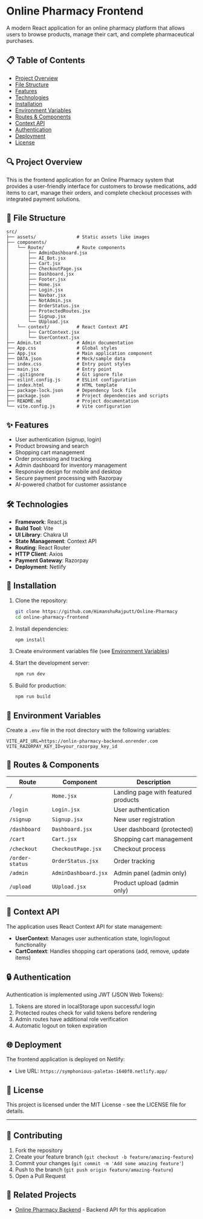 # Online Pharmacy Frontend

A modern React application for an online pharmacy platform that allows users to browse products, manage their cart, and complete pharmaceutical purchases.

## 📋 Table of Contents

- [Project Overview](#project-overview)
- [File Structure](#file-structure)
- [Features](#features)
- [Technologies](#technologies)
- [Installation](#installation)
- [Environment Variables](#environment-variables)
- [Routes & Components](#routes--components)
- [Context API](#context-api)
- [Authentication](#authentication)
- [Deployment](#deployment)
- [License](#license)

## 🔍 Project Overview

This is the frontend application for an Online Pharmacy system that provides a user-friendly interface for customers to browse medications, add items to cart, manage their orders, and complete checkout processes with integrated payment solutions.

## 📁 File Structure

```
src/
├── assets/               # Static assets like images
├── components/
│   └── Route/            # Route components
│       ├── AdminDashboard.jsx
│       ├── AI_Bot.jsx
│       ├── Cart.jsx
│       ├── CheckoutPage.jsx
│       ├── Dashboard.jsx
│       ├── Footer.jsx
│       ├── Home.jsx
│       ├── Login.jsx
│       ├── Navbar.jsx
│       ├── NotAdmin.jsx
│       ├── OrderStatus.jsx
│       ├── ProtectedRoutes.jsx
│       ├── Signup.jsx
│       └── UUpload.jsx
│   └── context/          # React Context API
│       ├── CartContext.jsx
│       └── UserContext.jsx
├── Admin.txt             # Admin documentation
├── App.css               # Global styles
├── App.jsx               # Main application component
├── DATA.json             # Mock/sample data
├── index.css             # Entry point styles
├── main.jsx              # Entry point
├── .gitignore            # Git ignore file
├── eslint.config.js      # ESLint configuration
├── index.html            # HTML template
├── package-lock.json     # Dependency lock file
├── package.json          # Project dependencies and scripts
├── README.md             # Project documentation
└── vite.config.js        # Vite configuration
```

## ✨ Features

- User authentication (signup, login)
- Product browsing and search
- Shopping cart management
- Order processing and tracking
- Admin dashboard for inventory management
- Responsive design for mobile and desktop
- Secure payment processing with Razorpay
- AI-powered chatbot for customer assistance

## 🛠️ Technologies

- **Framework**: React.js
- **Build Tool**: Vite
- **UI Library**: Chakra UI
- **State Management**: Context API
- **Routing**: React Router
- **HTTP Client**: Axios
- **Payment Gateway**: Razorpay
- **Deployment**: Netlify

## 🚀 Installation

1. Clone the repository:
   ```bash
   git clone https://github.com/HimanshuRajputt/Online-Pharmacy
   cd online-pharmacy-frontend
   ```

2. Install dependencies:
   ```bash
   npm install
   ```

3. Create environment variables file (see [Environment Variables](#environment-variables))

4. Start the development server:
   ```bash
   npm run dev
   ```

5. Build for production:
   ```bash
   npm run build
   ```

## 🔐 Environment Variables

Create a `.env` file in the root directory with the following variables:

```
VITE_API_URL=https://onlin-pharmacy-backend.onrender.com
VITE_RAZORPAY_KEY_ID=your_razorpay_key_id
```

## 🧩 Routes & Components

| Route | Component | Description |
|-------|-----------|-------------|
| `/` | `Home.jsx` | Landing page with featured products |
| `/login` | `Login.jsx` | User authentication |
| `/signup` | `Signup.jsx` | New user registration |
| `/dashboard` | `Dashboard.jsx` | User dashboard (protected) |
| `/cart` | `Cart.jsx` | Shopping cart management |
| `/checkout` | `CheckoutPage.jsx` | Checkout process |
| `/order-status` | `OrderStatus.jsx` | Order tracking |
| `/admin` | `AdminDashboard.jsx` | Admin panel (admin only) |
| `/upload` | `UUpload.jsx` | Product upload (admin only) |

## 🔄 Context API

The application uses React Context API for state management:

- **UserContext**: Manages user authentication state, login/logout functionality
- **CartContext**: Handles shopping cart operations (add, remove, update items)

## 🔒 Authentication

Authentication is implemented using JWT (JSON Web Tokens):

1. Tokens are stored in localStorage upon successful login
2. Protected routes check for valid tokens before rendering
3. Admin routes have additional role verification
4. Automatic logout on token expiration

## 🌐 Deployment

The frontend application is deployed on Netlify:
- Live URL: `https://symphonious-paletas-1640f0.netlify.app/`

## 📄 License

This project is licensed under the MIT License - see the LICENSE file for details.

---

## 🤝 Contributing

1. Fork the repository
2. Create your feature branch (`git checkout -b feature/amazing-feature`)
3. Commit your changes (`git commit -m 'Add some amazing feature'`)
4. Push to the branch (`git push origin feature/amazing-feature`)
5. Open a Pull Request

## 🔗 Related Projects

- [Online Pharmacy Backend](https://github.com/HimanshuRajputt/Online-Pharmacy) - Backend API for this application
